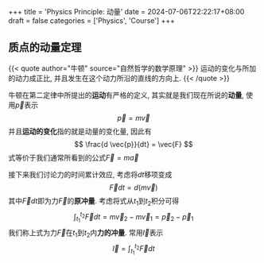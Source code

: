 +++
title = 'Physics Principle: 动量'
date = 2024-07-06T22:22:17+08:00
draft = false
categories = ['Physics', 'Course']
+++

## 质点的动量定理

{{< quote author="牛顿" source="自然哲学的数学原理" >}}
运动的变化与所加的动力成正比, 并且发生在这个动力所沿的直线的方向上.
{{< /quote >}}

牛顿在第二定律中所提出的**运动**有严格的定义, 其实就是我们现在所说的**动量**, 使用$\vec{p}$表示
$$
\vec{p} = m\vec{v}
$$
并且**运动的变化**指的就是动量的变化量, 因此有
$$
\frac{d \vec{p}}{dt} = \vec{F}
$$
式等价于我们通常所看到的公式$\vec{F} = m\vec{a}$

接下来我们讨论力的时间累计效应, 考虑将$dt$移项变成
$$
\vec{F}dt=d(m\vec{v})
$$
其中$\vec{F}dt$即为力$\vec{F}$的**原冲量**. 考虑将式从$t_1$到$t_2$积分可得
$$
\int_{t_1}^{t_2} \vec{F}dt = m\vec{v}_2 - m\vec{v}_1 = \vec{p}_2 - \vec{p}_1
$$
我们称上式为力$\vec{F}$在$t_1$到$t_2$内**力的冲量**. 常用$\vec{I}$表示
$$
\vec{I} = \int_{t_1}^{t_2} \vec{F}dt
$$
